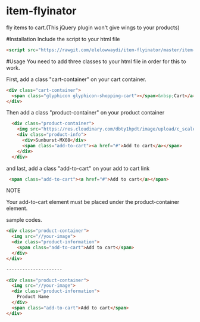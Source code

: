 # item-flyinator
fly items to cart.(This jQuery plugin won't give wings to your products)

#Installation
Include the script to your html file
```html
<script src="https://rawgit.com/elelowwaydi/item-flyinator/master/item-flyinator.js"></script>
```
#Usage
You need to add three classes to your html file in order for this to work.

First, add a class "cart-container" on your cart container.
  ```html
  <div class="cart-container">
    <span class="glyphicon glyphicon-shopping-cart"></span>&nbsp;Cart</a>
  </div>
  ```

Then add a class "product-container" on your product container 
  ```html
    <div class="product-container">
      <img src="https://res.cloudinary.com/dbty1hpdt/image/upload/c_scale,h_195,w_195/v1456668562/Music Store/Sunburst-MX08.jpg">
      <div class="product-info">
        <div>Sunburst-MX08</div>
        <span class="add-to-cart"><a href="#">Add to cart</a></span>
      </div>
    </div>
  ```
  
  and last, add a class "add-to-cart" on your add to cart link
   ```html
    <span class="add-to-cart"><a href="#">Add to cart</a></span>
   ```
   
   NOTE
   
   Your add-to-cart element must be placed under the product-container element.
   
   sample codes.
  ```html
  <div class="product-container">
    <img src="//your-image">
    <div class="product-information">
      <span class="add-to-cart">Add to cart</span>
    </div>
  </div>
  
  ---------------------
  
  <div class="product-container">
    <img src="//your-image">
    <div class="product-information">
      Product Name
    </div>
    <span class="add-to-cart">Add to cart</span>
  </div>
  ```
